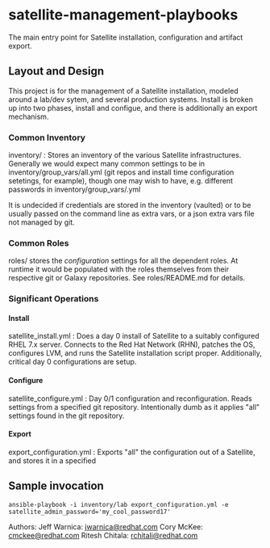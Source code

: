 # satellite-management-playbooks

The main entry point for Satellite installation, configuration and artifact export.

## Layout and Design

This project is for the management of a Satellite installation, modeled around a lab/dev sytem, and several production systems. Install is broken up into two phases, install and configue, and there is additionally an export mechanism.

### Common Inventory

inventory/ : Stores an inventory of the various Satellite infrastructures. Generally we would expect many common settings to be in inventory/group_vars/all.yml (git repos and install time configuration setetings, for example), though one may wish to have, e.g. different passwords in inventory/group_vars/<infra>.yml 

It is undecided if credentials are stored in the inventory (vaulted) or to be usually passed on the command line as extra vars, or a json extra vars file not managed by git.

### Common Roles

roles/ stores the *configuration* settings for all the dependent roles. At runtime it would be populated with the roles themselves from their respective git or Galaxy repositories. See roles/README.md for details.

### Significant Operations

#### Install

satellite_install.yml : Does a day 0 install of Satellite to a suitably configured RHEL 7.x server. Connects to the Red Hat Network (RHN), patches the OS, configures LVM, and runs the Satellite installation script proper. Additionally, critical day 0 configurations are setup.

#### Configure

satellite_configure.yml : Day 0/1 configuration and reconfiguration. Reads settings from a specified git repository. Intentionally dumb as it applies "all" settings found in the git repository.

#### Export

export_configuration.yml : Exports "all" the configuration out of a Satellite, and stores it in a specified  


## Sample invocation

```
ansible-playbook -i inventory/lab export_configuration.yml -e satellite_admin_password='my_cool_password17'
```

Authors:
Jeff Warnica: <jwarnica@redhat.com>
Cory McKee: <cmckee@redhat.com>
Ritesh Chitala: <rchitali@redhat.com>



